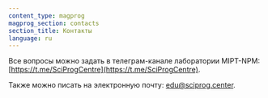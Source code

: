 ```yaml
---
content_type: magprog
magprog_section: contacts
section_title: Контакты
language: ru
---
```


Все вопросы можно задать в телеграм-канале лаборатории MIPT-NPM: [https://t.me/SciProgCentre](https://t.me/SciProgCentre).

Также можно писать на электронную почту: <a href='mailto:&#101;&#100;&#117;&#064;&#115;&#099;&#105;&#112;&#114;&#111;&#103;&#046;&#099;&#101;&#110;&#116;&#101;&#114;'>&#101;&#100;&#117;&#064;&#115;&#099;&#105;&#112;&#114;&#111;&#103;&#046;&#099;&#101;&#110;&#116;&#101;&#114;</a>.
